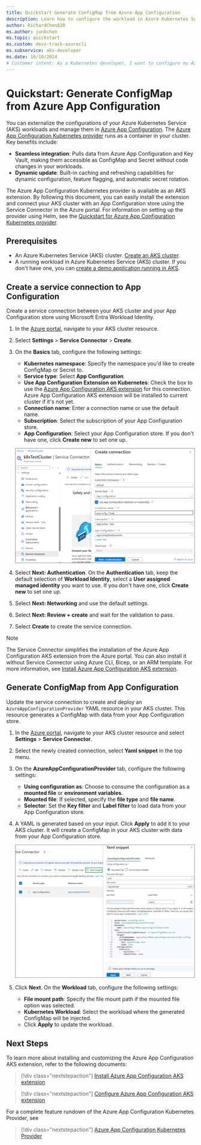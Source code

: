 ```yaml
---
title: Quickstart Generate ConfigMap from Azure App Configuration
description: Learn how to configure the workload in Azure Kubernetes Service (AKS) with ConfigMap that is generated from Azure App Configuration.
author: RichardChen820
ms.author: junbchen
ms.topic: quickstart
ms.custom: devx-track-azurecli
ms.subservice: aks-developer
ms.date: 10/10/2024
# Customer intent: As a Kubernetes developer, I want to configure my Azure Kubernetes Service workloads using ConfigMaps generated from Azure App Configuration, so that I can manage configurations dynamically and seamlessly integrate feature flags and secrets without altering my application code.
---
```


# Quickstart: Generate ConfigMap from Azure App Configuration

You can externalize the configurations of your Azure Kubernetes Service (AKS) workloads and manage them in [Azure App Configuration](/azure/azure-app-configuration/overview). The [Azure App Configuration Kubernetes provider](https://mcr.microsoft.com/artifact/mar/azure-app-configuration/kubernetes-provider/about) runs as a container in your cluster. Key benefits include:

   - **Seamless integration**: Pulls data from Azure App Configuration and Key Vault, making them accessible as ConfigMap and Secret without code changes in your workloads.
   - **Dynamic update**: Built-in caching and refreshing capabilities for dynamic configuration, feature flagging, and automatic secret rotation.

The Azure App Configuration Kubernetes provider is available as an AKS extension. By following this document, you can easily install the extension and connect your AKS cluster with an App Configuration store using the Service Connector in the Azure portal. For information on setting up the provider using Helm, see the [Quickstart for Azure App Configuration Kubernetes provider](/azure/azure-app-configuration/quickstart-azure-kubernetes-service).

## Prerequisites

* An Azure Kubernetes Service (AKS) cluster. [Create an AKS cluster](/azure/aks/tutorial-kubernetes-deploy-cluster#create-a-kubernetes-cluster).
* A running workload in Azure Kubernetes Service (AKS) cluster. If you don't have one, you can [create a demo application running in AKS](/azure/azure-app-configuration/quickstart-azure-kubernetes-service#create-an-application-running-in-aks).

## Create a service connection to App Configuration

Create a service connection between your AKS cluster and your App Configuration store using Microsoft Entra Workload Identity.

1. In the [Azure portal](https://portal.azure.com), navigate to your AKS cluster resource.

1. Select **Settings** > **Service Connector** > **Create**.

1. On the **Basics** tab, configure the following settings:
   
   - **Kubernetes namespace**: Specify the namespace you'd like to create ConfigMap or Secret to.
   - **Service type**: Select **App Configuration**.
   - **Use App Configuration Extension on Kubernetes**: Check the box to use the [Azure App Configuration AKS extension](./azure-app-configuration.md) for this connection. Azure App Configuration AKS extension will be installed to current cluster if it's not yet.
   - **Connection name**: Enter a connection name or use the default name.
   - **Subscription**: Select the subscription of your App Configuration store.
   - **App Configuration**: Select your App Configuration store. If you don't have one, click **Create new** to set one up.

    ![Screenshot showing create connection.](./media/azure-app-configuration/create-connection.png)

1. Select **Next: Authentication**. On the **Authentication** tab, keep the default selection of **Workload Identity**, select a **User assigned managed identity** you want to use. If you don't have one, click **Create new** to set one up.

1. Select **Next: Networking** and use the default settings.

1. Select **Next: Review + create** and wait for the validation to pass.

1. Select **Create** to create the service connection.

> [!NOTE]
> The Service Connector simplifies the installation of the Azure App Configuration AKS extension from the Azure portal. You can also install it without Service Connector using Azure CLI, Bicep, or an ARM template. For more information, see [Install Azure App Configuration AKS extension](./azure-app-configuration.md).

## Generate ConfigMap from App Configuration

Update the service connection to create and deploy an `AzureAppConfigurationProvider` YAML resource in your AKS cluster. This resource generates a ConfigMap with data from your App Configuration store.

1. In the [Azure portal](https://portal.azure.com), navigate to your AKS cluster resource and select **Settings** > **Service Connector**.

1. Select the newly created connection, select **Yaml snippet** in the top menu.

1. On the **AzureAppConfigurationProvider** tab, configure the following settings:
   
   - **Using configuration as**: Choose to consume the configuration as a **mounted file** or **environment variables**.
   - **Mounted file**: If selected, specify the **file type** and **file name**.
   - **Selector**: Set the **Key filter** and **Label filter** to load data from your App Configuration store.

1. A YAML is generated based on your input. Click **Apply** to add it to your AKS cluster. It will create a ConfigMap in your AKS cluster with data from your App Configuration store.

    ![Screenshot showing AzureAppConfigurationProvider.](./media/azure-app-configuration/yaml-snippet-provider.png)

1. Click **Next**. On the **Workload** tab, configure the following settings:
   
   - **File mount path**: Specify the file mount path if the mounted file option was selected.
   - **Kubernetes Workload**: Select the workload where the generated ConfigMap will be injected.
   - Click **Apply** to update the workload.

## Next Steps

To learn more about installing and customizing the Azure App Configuration AKS extension, refer to the following documents:

> [!div class="nextstepaction"]
> [Install Azure App Configuration AKS extension](./azure-app-configuration.md)

> [!div class="nextstepaction"]
> [Configure Azure App Configuration AKS extension](./azure-app-configuration-settings.md)

For a complete feature rundown of the Azure App Configuration Kubernetes Provider, see

> [!div class="nextstepaction"]
> [Azure App Configuration Kubernetes Provider](/azure/azure-app-configuration/reference-kubernetes-provider)
